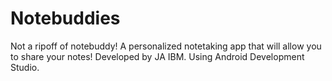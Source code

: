 # Notebuddies
Not a ripoff of notebuddy! A personalized notetaking app that will allow you to share your notes! 
Developed by JA IBM.
Using Android Development Studio.
